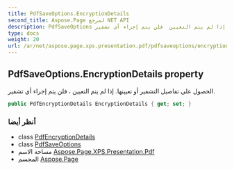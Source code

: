 ```yaml
---
title: PdfSaveOptions.EncryptionDetails
second_title: Aspose.Page لمرجع NET API
description: PdfSaveOptions ملكية. الحصول على تفاصيل التشفير أو تعيينها. إذا لم يتم التعيين  فلن يتم إجراء أي تشفير.
type: docs
weight: 20
url: /ar/net/aspose.page.xps.presentation.pdf/pdfsaveoptions/encryptiondetails/
---
```

## PdfSaveOptions.EncryptionDetails property

الحصول على تفاصيل التشفير أو تعيينها. إذا لم يتم التعيين ، فلن يتم إجراء أي تشفير.

```csharp
public PdfEncryptionDetails EncryptionDetails { get; set; }
```

### أنظر أيضا

* class [PdfEncryptionDetails](../../pdfencryptiondetails/)
* class [PdfSaveOptions](../)
* مساحة الاسم [Aspose.Page.XPS.Presentation.Pdf](../../pdfsaveoptions/)
* المجسم [Aspose.Page](../../../)


